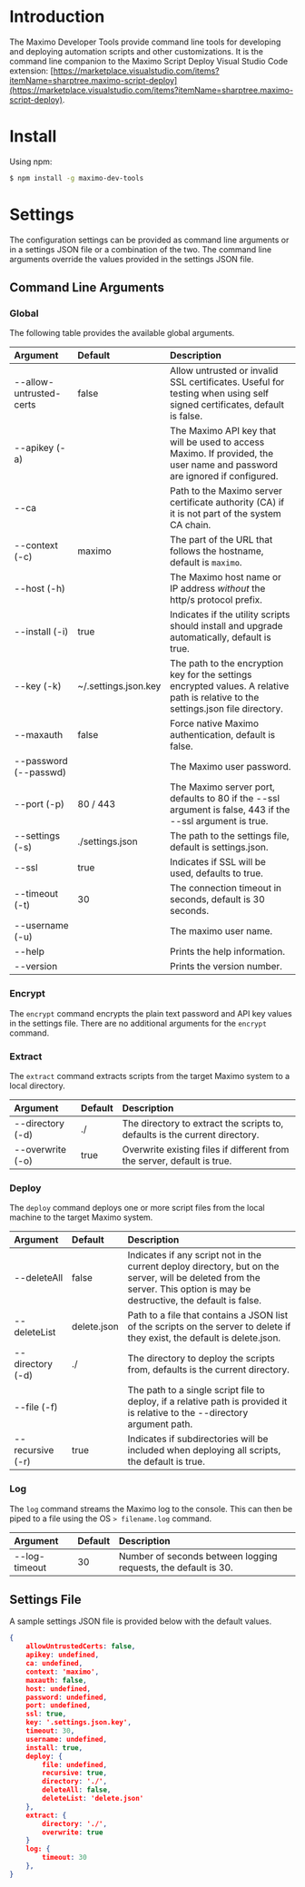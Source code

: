 # Introduction 
The Maximo Developer Tools provide command line tools for developing and deploying automation scripts and other customizations. It is the command line companion to the Maximo Script Deploy Visual Studio Code extension: [https://marketplace.visualstudio.com/items?itemName=sharptree.maximo-script-deploy](https://marketplace.visualstudio.com/items?itemName=sharptree.maximo-script-deploy).

# Install
Using npm:

```bash
$ npm install -g maximo-dev-tools
```

# Settings
The configuration settings can be provided as command line arguments or in a settings JSON file or a combination of the two. The command line arguments override the values provided in the settings JSON file.

## Command Line Arguments

### Global
The following table provides the available global arguments.  

| Argument                  | Default               | Description                                                                                                                                                                   |
| :-------------------------| :---------------------| :-----------------------------------------------------------------------------------------------------------------------------------------------------------------------------|
| --allow-untrusted-certs   | false                 | Allow untrusted or invalid SSL certificates. Useful for testing when using self signed certificates, default is false.                                                        |
| --apikey (-a)             |                       | The Maximo API key that will be used to access Maximo. If provided, the user name and password are ignored if configured.                                                     |
| --ca                      |                       | Path to the Maximo server certificate authority (CA) if it is not part of the system CA chain.                                                                                |
| --context (-c)            | maximo                | The part of the URL that follows the hostname, default is `maximo`.                                                                                                           |
| --host (-h)               |                       | The Maximo host name or IP address *without* the http/s protocol prefix.                                                                                                      |
| --install (-i)            | true                  | Indicates if the utility scripts should install and upgrade automatically, default is true.                                                                                   |
| --key (-k)                | ~/.settings.json.key  | The path to the encryption key for the settings encrypted values. A relative path is relative to the settings.json file directory.                                            |
| --maxauth                 | false                 | Force native Maximo authentication, default is false.                                                                                                                         |
| --password (--passwd)     |                       | The Maximo user password.                                                                                                                                                     |
| --port (-p)               | 80 / 443              | The Maximo server port, defaults to 80 if the --ssl argument is false, 443 if the --ssl argument is true.                                                                     |
| --settings (-s)           | ./settings.json       | The path to the settings file, default is settings.json.                                                                                                                      |
| --ssl                     | true                  | Indicates if SSL will be used, defaults to true.                                                                                                                              | 
| --timeout (-t)            | 30                    | The connection timeout in seconds, default is 30 seconds.                                                                                                                     |
| --username (-u)           |                       | The maximo user name.                                                                                                                                                         |
| --help                    |                       | Prints the help information.                                                                                                                                                  |
| --version                 |                       | Prints the version number.                                                                                                                                                    |

### Encrypt
The `encrypt` command encrypts the plain text password and API key values in the settings file. There are no additional arguments for the `encrypt` command.

### Extract
The `extract` command extracts scripts from the target Maximo system to a local directory.

| Argument                  | Default               | Description                                                                                                                                                                   |
| :-------------------------| :---------------------| :-----------------------------------------------------------------------------------------------------------------------------------------------------------------------------|
| --directory (-d)          | ./                    | The directory to extract the scripts to, defaults is the current directory.                                                                                                   |
| --overwrite (-o)          | true                  | Overwrite existing files if different from the server, default is true.                                                                                                       |

### Deploy
The `deploy` command deploys one or more script files from the local machine to the target Maximo system.

| Argument                  | Default               | Description                                                                                                                                                                   |
| :-------------------------| :---------------------| :-----------------------------------------------------------------------------------------------------------------------------------------------------------------------------|
| --deleteAll               | false                 | Indicates if any script not in the current deploy directory, but on the server, will be deleted from the server. This option is may be destructive, the default is false.     |
| --deleteList              | delete.json           | Path to a file that contains a JSON list of the scripts on the server to delete if they exist, the default is delete.json.                                                    |
| --directory (-d)          | ./                    | The directory to deploy the scripts from, defaults is the current directory.                                                                                                  |
| --file (-f)               |                       | The path to a single script file to deploy, if a relative path is provided it is relative to the --directory argument path.                                                   |
| --recursive (-r)          | true                  | Indicates if subdirectories will be included when deploying all scripts, the default is true.                                                                                 |

### Log
The `log` command streams the Maximo log to the console. This can then be piped to a file using the OS `> filename.log` command.

| Argument                  | Default               | Description                                                                                                                                                                   |
| :-------------------------| :---------------------| :-----------------------------------------------------------------------------------------------------------------------------------------------------------------------------|
| --log-timeout             | 30                    | Number of seconds between logging requests, the default is 30.                                                                                                                |

## Settings File
A sample settings JSON file is provided below with the default values.

```json
{
    allowUntrustedCerts: false,
    apikey: undefined,
    ca: undefined,
    context: 'maximo',
    maxauth: false,
    host: undefined,
    password: undefined,
    port: undefined,
    ssl: true,
    key: '.settings.json.key',
    timeout: 30,
    username: undefined,
    install: true,
    deploy: {
        file: undefined,
        recursive: true,
        directory: './',
        deleteAll: false,
        deleteList: 'delete.json'
    },
    extract: {
        directory: './',
        overwrite: true
    }
    log: {
        timeout: 30
    },
}
```